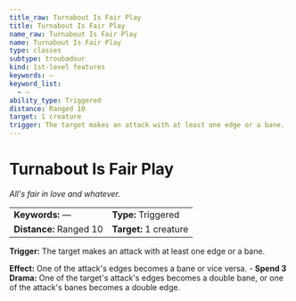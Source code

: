 ```yaml
---
title_raw: Turnabout Is Fair Play
title: Turnabout Is Fair Play
name_raw: Turnabout Is Fair Play
name: Turnabout Is Fair Play
type: classes
subtype: troubadour
kind: 1st-level features
keywords: —
keyword_list:
  - —
ability_type: Triggered
distance: Ranged 10
target: 1 creature
trigger: The target makes an attack with at least one edge or a bane.
---
```


# Turnabout Is Fair Play

*All's fair in love and whatever.*

|                         |                        |
| :---------------------- | :--------------------- |
| **Keywords:** —         | **Type:** Triggered    |
| **Distance:** Ranged 10 | **Target:** 1 creature |

**Trigger:** The target makes an attack with at least one edge or a bane.

**Effect:** One of the attack's edges becomes a bane or vice versa. - **Spend 3 Drama:** One of the target's attack's edges becomes a double bane, or one of the attack's banes becomes a double edge.
